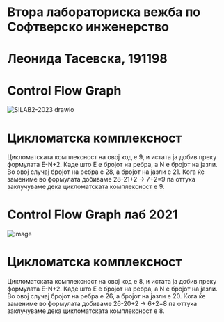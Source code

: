 # Втора лабораториска вежба по Софтверско инженерство
# Леонида Тасевска, 191198
# Control Flow Graph
![SILAB2-2023 drawio](https://github.com/LeonidaTasevska/SI_2023_lab2_191198/assets/82376758/ca6a1b47-1e95-444c-95e4-6047ed51d351)

# Цикломатска комплексност
Цикломатската комплексност на овој код е 9, и истата ја добив преку формулата Е-N+2. Каде што E е бројот на ребра, а N е бројот на јазли. Во овој случај бројот на ребра е 28, а бројот на јазли е 21. Кога ќе замениме во формулата добиваме 28-21+2 -> 7+2=9 па оттука заклучуваме дека цикломатската комплексност е 9.

# Control Flow Graph лаб 2021
![image](https://user-images.githubusercontent.com/82376758/120243253-68c39400-c267-11eb-9d3c-5d16a05fae98.png)

# Цикломатска комплексност
Цикломатската комплексност на овој код е 8, и истата ја добив преку формулата Е-N+2. Каде што E е бројот на ребра, а N е бројот на јазли. Во овој случај бројот на ребра е 26, а бројот на јазли е 20. Кога ќе замениме во формулата добиваме 26-20+2 -> 6+2=8 па оттука заклучуваме дека цикломатската комплексност е 8.
